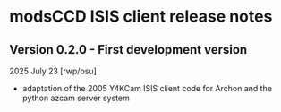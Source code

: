 # modsCCD ISIS client release notes

## Version 0.2.0 - First development version
2025 July 23 [rwp/osu]
 * adaptation of the 2005 Y4KCam ISIS client code for Archon and the python azcam server system
